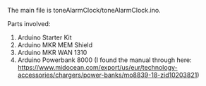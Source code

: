 The main file is toneAlarmClock/toneAlarmClock.ino.  
  
Parts involved:  
1.  Arduino Starter Kit
2.  Arduino MKR MEM Shield
3.  Arduino MKR WAN 1310
4.  Arduino Powerbank 8000 (I found the manual through here: https://www.midocean.com/export/us/eur/technology-accessories/chargers/power-banks/mo8839-18-zid10203821)

